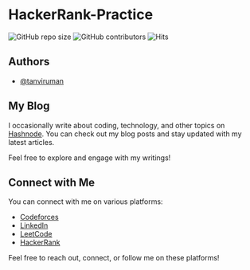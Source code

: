 # HackerRank-Practice
![GitHub repo size](https://img.shields.io/github/repo-size/tanviruman/HackerRank-Practice)
![GitHub contributors](https://img.shields.io/github/contributors/tanviruman/HackerRank-Practice)
![Hits](https://hits.seeyoufarm.com/api/count/incr/badge.svg?url=https://github.com/tanviruman/HackerRank-Practice)


## Authors

- [@tanviruman](https://www.github.com/tanviruman)


## My Blog

I occasionally write about coding, technology, and other topics on [Hashnode](https://tanviruman.hashnode.dev/). You can check out my blog posts and stay updated with my latest articles.

Feel free to explore and engage with my writings!


## Connect with Me

You can connect with me on various platforms:

- [Codeforces](https://codeforces.com/profile/tanviruman)
- [LinkedIn](https://www.linkedin.com/in/tanvirumaan)
- [LeetCode](https://leetcode.com/tanviruman)
- [HackerRank](https://www.hackerrank.com/tttttttt)

Feel free to reach out, connect, or follow me on these platforms!
